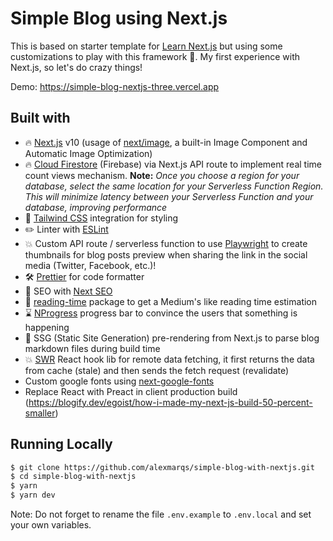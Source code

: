 # Simple Blog using Next.js

This is based on starter template for [Learn Next.js](https://nextjs.org/learn) but using some customizations to play with this framework 🚀. My first experience with Next.js, so let's do crazy things!

Demo: https://simple-blog-nextjs-three.vercel.app

## Built with

- 🔥 [Next.js](https://nextjs.org) v10 (usage of [next/image](https://nextjs.org/docs/api-reference/next/image), a built-in Image Component and Automatic Image Optimization)
- 🔥 [Cloud Firestore](https://firebase.google.com/docs/firestore) (Firebase) via Next.js API route to implement real time count views mechanism. **Note:** _Once you choose a region for your database, select the same location for your Serverless Function Region. This will minimize latency between your Serverless Function and your database, improving performance_
- 🎨 [Tailwind CSS](https://tailwindcss.com) integration for styling
- ✏️ Linter with [ESLint](https://eslint.org)
- 💥 Custom API route / serverless function to use [Playwright](https://playwright.dev/) to create thumbnails for blog posts preview when sharing the link in the social media (Twitter, Facebook, etc.)!
- 🛠 [Prettier](https://prettier.io) for code formatter
- 🦊 SEO with [Next SEO](https://github.com/garmeeh/next-seo)
- 📑 [reading-time](https://www.npmjs.com/package/reading-time) package to get a Medium's like reading time estimation
- ⌛ [NProgress](NProgress.js) progress bar to convince the users that something is happening
- 📝 SSG (Static Site Generation) pre-rendering from Next.js to parse blog markdown files during build time
- 💥 [SWR](https://swr.vercel.app/) React hook lib for remote data fetching, it first returns the data from cache (stale) and then sends the fetch request (revalidate)
- Custom google fonts using [next-google-fonts](https://github.com/joe-bell/next-google-fonts)
- Replace React with Preact in client production build (https://blogify.dev/egoist/how-i-made-my-next-js-build-50-percent-smaller)

## Running Locally

```bash
$ git clone https://github.com/alexmarqs/simple-blog-with-nextjs.git
$ cd simple-blog-with-nextjs
$ yarn
$ yarn dev
```

Note: Do not forget to rename the file `.env.example` to `.env.local` and set your own variables.
